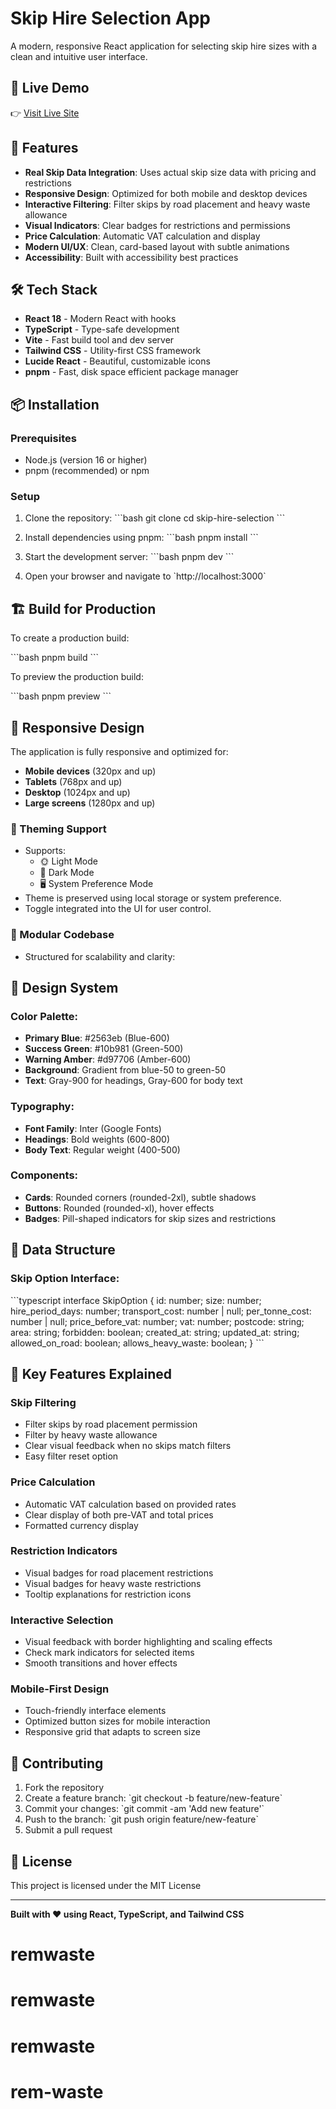 # Skip Hire Selection App

A modern, responsive React application for selecting skip hire sizes with a clean and intuitive user interface.
## 🔗 Live Demo

👉 [Visit Live Site](https://rem-waste-zeta.vercel.app/)

## 🚀 Features

- **Real Skip Data Integration**: Uses actual skip size data with pricing and restrictions
- **Responsive Design**: Optimized for both mobile and desktop devices
- **Interactive Filtering**: Filter skips by road placement and heavy waste allowance
- **Visual Indicators**: Clear badges for restrictions and permissions
- **Price Calculation**: Automatic VAT calculation and display
- **Modern UI/UX**: Clean, card-based layout with subtle animations
- **Accessibility**: Built with accessibility best practices

## 🛠️ Tech Stack

- **React 18** - Modern React with hooks
- **TypeScript** - Type-safe development
- **Vite** - Fast build tool and dev server
- **Tailwind CSS** - Utility-first CSS framework
- **Lucide React** - Beautiful, customizable icons
- **pnpm** - Fast, disk space efficient package manager

## 📦 Installation

### Prerequisites

- Node.js (version 16 or higher)
- pnpm (recommended) or npm

### Setup

1. Clone the repository:
\`\`\`bash
git clone <repository-url>
cd skip-hire-selection
\`\`\`

2. Install dependencies using pnpm:
\`\`\`bash
pnpm install
\`\`\`

3. Start the development server:
\`\`\`bash
pnpm dev
\`\`\`

4. Open your browser and navigate to \`http://localhost:3000\`

## 🏗️ Build for Production

To create a production build:

\`\`\`bash
pnpm build
\`\`\`

To preview the production build:

\`\`\`bash
pnpm preview
\`\`\`

## 📱 Responsive Design

The application is fully responsive and optimized for:

- **Mobile devices** (320px and up)
- **Tablets** (768px and up)
- **Desktop** (1024px and up)
- **Large screens** (1280px and up)

### 🎨 Theming Support
- Supports:
  - 🌞 Light Mode
  - 🌙 Dark Mode
  - 🖥️ System Preference Mode
- Theme is preserved using local storage or system preference.
- Toggle integrated into the UI for user control.

### 🧩 Modular Codebase
- Structured for scalability and clarity:

## 🎨 Design System

### Color Palette:
- **Primary Blue**: #2563eb (Blue-600)
- **Success Green**: #10b981 (Green-500)
- **Warning Amber**: #d97706 (Amber-600)
- **Background**: Gradient from blue-50 to green-50
- **Text**: Gray-900 for headings, Gray-600 for body text

### Typography:
- **Font Family**: Inter (Google Fonts)
- **Headings**: Bold weights (600-800)
- **Body Text**: Regular weight (400-500)

### Components:
- **Cards**: Rounded corners (rounded-2xl), subtle shadows
- **Buttons**: Rounded (rounded-xl), hover effects
- **Badges**: Pill-shaped indicators for skip sizes and restrictions

## 🔧 Data Structure

### Skip Option Interface:
\`\`\`typescript
interface SkipOption {
  id: number;
  size: number;
  hire_period_days: number;
  transport_cost: number | null;
  per_tonne_cost: number | null;
  price_before_vat: number;
  vat: number;
  postcode: string;
  area: string;
  forbidden: boolean;
  created_at: string;
  updated_at: string;
  allowed_on_road: boolean;
  allows_heavy_waste: boolean;
}
\`\`\`

## 🚀 Key Features Explained

 

### Skip Filtering
- Filter skips by road placement permission
- Filter by heavy waste allowance
- Clear visual feedback when no skips match filters
- Easy filter reset option

### Price Calculation
- Automatic VAT calculation based on provided rates
- Clear display of both pre-VAT and total prices
- Formatted currency display

### Restriction Indicators
- Visual badges for road placement restrictions
- Visual badges for heavy waste restrictions
- Tooltip explanations for restriction icons

### Interactive Selection
- Visual feedback with border highlighting and scaling effects
- Check mark indicators for selected items
- Smooth transitions and hover effects

### Mobile-First Design
- Touch-friendly interface elements
- Optimized button sizes for mobile interaction
- Responsive grid that adapts to screen size

## 🤝 Contributing

1. Fork the repository
2. Create a feature branch: \`git checkout -b feature/new-feature\`
3. Commit your changes: \`git commit -am 'Add new feature'\`
4. Push to the branch: \`git push origin feature/new-feature\`
5. Submit a pull request

## 📄 License

This project is licensed under the MIT License  

---

**Built with ❤️ using React, TypeScript, and Tailwind CSS**
# remwaste
# remwaste
# remwaste
# rem-waste
